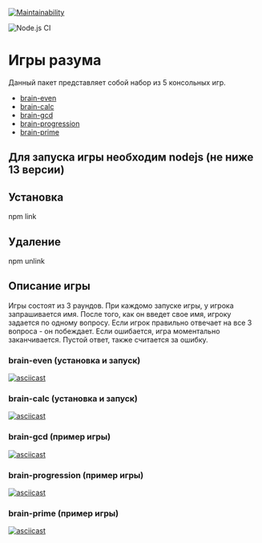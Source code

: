 [![Maintainability](https://api.codeclimate.com/v1/badges/bb8d61816eb72faa3da2/maintainability)](https://codeclimate.com/github/zexeder/frontend-project-lvl1/maintainability)

![Node.js CI](https://github.com/zexeder/frontend-project-lvl1/workflows/Node.js%20CI/badge.svg)
# Игры разума
Данный пакет представляет собой набор из 5 консольных игр. 

* [brain-even](#brain-even)
* [brain-calc](#brain-calc)
* [brain-gcd](#brain-gcd)
* [brain-progression](#brain-progression)
* [brain-prime](#brain-prime)

## Для запуска игры необходим nodejs (не ниже 13 версии)

## Установка
npm link

## Удаление
npm unlink

## Описание игры
Игры состоят из 3 раундов. При каждомо запуске игры, у игрока запрашивается имя. После того, как он введет свое имя, игроку задается по одному вопросу. Если игрок правильно отвечает на все 3 вопроса - он побеждает. Если ошибается, игра моментально заканчивается.
Пустой ответ, также считается за ошибку.

### brain-even (установка и запуск)
[![asciicast](https://asciinema.org/a/AzE3hXRJ98rmjkiY4a0lkJ8pb.svg)](https://asciinema.org/a/AzE3hXRJ98rmjkiY4a0lkJ8pb?t=8)

### brain-calc (установка и запуск)
[![asciicast](https://asciinema.org/a/7DW6ywdSxZEtT9Hem0CABqeNA.svg)](https://asciinema.org/a/7DW6ywdSxZEtT9Hem0CABqeNA?t=8)

### brain-gcd (пример игры)
[![asciicast](https://asciinema.org/a/vlq1UQjeXeydNUclNsGHFfsQZ.svg)](https://asciinema.org/a/vlq1UQjeXeydNUclNsGHFfsQZ)

### brain-progression (пример игры)
[![asciicast](https://asciinema.org/a/5rzaFNO8zzuI1sykkXbsqM5lZ.svg)](https://asciinema.org/a/5rzaFNO8zzuI1sykkXbsqM5lZ)

### brain-prime (пример игры)
[![asciicast](https://asciinema.org/a/kOPl1YJYcbsqy1kjthrT754Th.svg)](https://asciinema.org/a/kOPl1YJYcbsqy1kjthrT754Th)